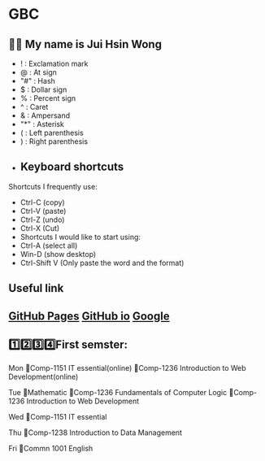 # GBC
💁🏻 My name is Jui Hsin Wong
---
- ! : Exclamation mark
- @ : At sign
- "#" : Hash
- $ : Dollar sign
- % : Percent sign
- ^ : Caret
- & : Ampersand
- "*" : Asterisk
- ( : Left parenthesis
- ) : Right parenthesis
- ## Keyboard shortcuts
Shortcuts I frequently use: 
- Ctrl-C (copy)
- Ctrl-V (paste)
- Ctrl-Z (undo)
- Ctrl-X (Cut)
- Shortcuts I would like to start using: 
- Ctrl-A (select all)
- Win-D (show desktop)
- Ctrl-Shift V (Only paste the word and the format)

Useful link
---
[GitHub Pages](https://pages.github.com/)
[GitHub io](https://spook0328.github.io/GBC/)
[Google](https://www.google.com/)
---

1️⃣2️⃣3️⃣4️⃣First semster:
---
Mon
🤌Comp-1151 IT essential(online)
🤌Comp-1236 Introduction to Web Development(online)

Tue
🤌Mathematic
🤌Comp-1236 Fundamentals of Computer Logic
🤌Comp-1236 Introduction to Web Development

Wed
🤌Comp-1151 IT essential

Thu
🤌Comp-1238  Introduction to Data Management

Fri
🤌Commn 1001 English
